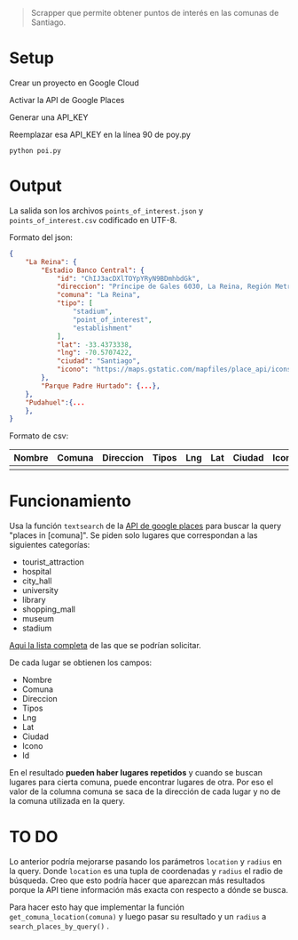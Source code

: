> Scrapper que permite obtener puntos de interés en las comunas de Santiago.

# Setup

Crear un proyecto en Google Cloud

Activar la API de Google Places

Generar una API_KEY

Reemplazar esa API_KEY en la línea 90 de poy.py

```
python poi.py
```

# Output

La salida son los archivos `points_of_interest.json` y `points_of_interest.csv` codificado en UTF-8.

Formato del json:

```json
{
    "La Reina": {
        "Estadio Banco Central": {
            "id": "ChIJ3acDXlTOYpYRyN9BDmhbdGk",
            "direccion": "Príncipe de Gales 6030, La Reina, Región Metropolitana",
            "comuna": "La Reina",
            "tipo": [
                "stadium",
                "point_of_interest",
                "establishment"
            ],
            "lat": -33.4373338,
            "lng": -70.5707422,
            "ciudad": "Santiago",
            "icono": "https://maps.gstatic.com/mapfiles/place_api/icons/generic_business-71.png"
        },
        "Parque Padre Hurtado": {...},
	},
	"Pudahuel":{...
	},
}
```

Formato de csv:

| Nombre | Comuna | Direccion | Tipos | Lng  | Lat  | Ciudad | Icono | Id   |
| ------ | ------ | --------- | ----- | ---- | ---- | ------ | ----- | ---- |
|        |        |           |       |      |      |        |       |      |

# Funcionamiento

Usa la función `textsearch` de la [API de google places](https://developers.google.com/places/) para buscar la query "places in [comuna]". Se piden solo lugares que correspondan a las siguientes categorías: 

- tourist_attraction
- hospital
- city_hall
- university
- library
- shopping_mall
- museum
- stadium

[Aqui la lista completa](https://developers.google.com/places/supported_types#table1) de las que se podrían solicitar.

De cada lugar se obtienen los campos:

- Nombre
- Comuna
- Direccion
- Tipos
- Lng
- Lat
- Ciudad
- Icono
- Id

En el resultado **pueden haber lugares repetidos** y cuando se buscan lugares para cierta comuna, puede encontrar lugares de otra. Por eso el valor de la columna comuna se saca de la dirección de cada lugar y no de la comuna utilizada en la query. 

# TO DO

Lo anterior podría mejorarse pasando los parámetros `location` y `radius` en la query. Donde `location` es una tupla de coordenadas y `radius` el radio de búsqueda. Creo que esto podría hacer que aparezcan más resultados porque la API tiene información más exacta con respecto a dónde se busca.

Para hacer esto hay que implementar la función `get_comuna_location(comuna)` y luego pasar su resultado y un `radius` a `search_places_by_query()` .